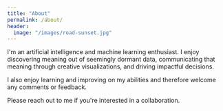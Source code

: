 ```yaml
---
title: "About"
permalink: /about/
header:
  image: "/images/road-sunset.jpg"
---
```


I'm an artificial intelligence and machine learning enthusiast. I enjoy discovering meaning out of seemingly dormant data, communicating that meaning through creative visualizations, and driving impactful decisions.

I also enjoy learning and improving on my abilities and therefore welcome any comments or feedback.

Please reach out to me if you're interested in a collaboration.
